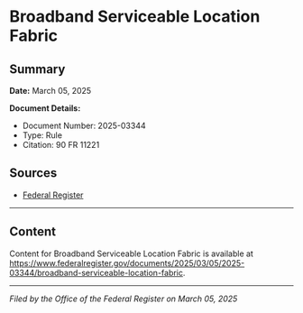 # Broadband Serviceable Location Fabric

## Summary

**Date:** March 05, 2025

**Document Details:**
- Document Number: 2025-03344
- Type: Rule
- Citation: 90 FR 11221

## Sources
- [Federal Register](https://www.federalregister.gov/documents/2025/03/05/2025-03344/broadband-serviceable-location-fabric)

---

## Content

Content for Broadband Serviceable Location Fabric is available at https://www.federalregister.gov/documents/2025/03/05/2025-03344/broadband-serviceable-location-fabric.

---

*Filed by the Office of the Federal Register on March 05, 2025*
